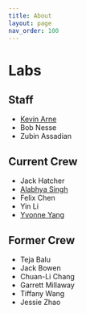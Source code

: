 ```yaml
---
title: About
layout: page
nav_order: 100
---
```


# Labs

## Staff

- [Kevin Arne](https://gix.uw.edu/people/kevin-arne/)
- Bob Nesse
- Zubin Assadian

## Current Crew

- Jack Hatcher
- [Alabhya Singh](https://gix.uw.edu/people/alabhya-thakur/)
- Felix Chen
- Yin Li
- [Yvonne Yang](https://gix.uw.edu/people/yvonne-yang/)

## Former Crew
- Teja Balu
- Jack Bowen
- Chuan-Li Chang
- Garrett Millaway
- Tiffany Wang
- Jessie Zhao
